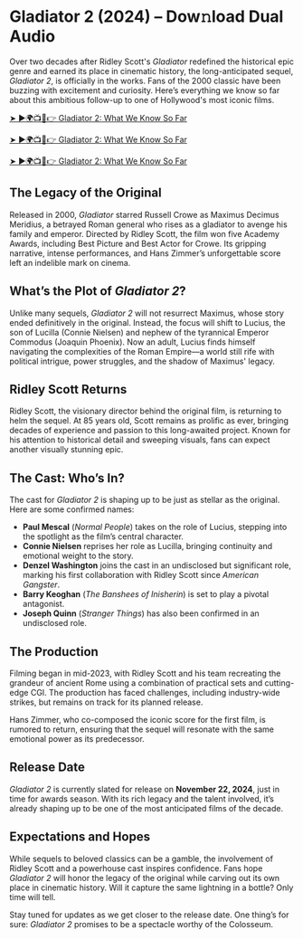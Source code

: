 # Gladiator 2 (2024) – Dow𝚗load Dual Audio

Over two decades after Ridley Scott's *Gladiator* redefined the historical epic genre and earned its place in cinematic history, the long-anticipated sequel, *Gladiator 2*, is officially in the works. Fans of the 2000 classic have been buzzing with excitement and curiosity. Here’s everything we know so far about this ambitious follow-up to one of Hollywood's most iconic films.

[➤ ►🌍📺📱👉 Gladiator 2: What We Know So Far](https://raihaamedia.blogspot.com/2025/01/topvidzonlne.html)

[➤ ►🌍📺📱👉 Gladiator 2: What We Know So Far](https://raihaamedia.blogspot.com/2025/01/topvidzonlne.html)

[➤ ►🌍📺📱👉 Gladiator 2: What We Know So Far](https://raihaamedia.blogspot.com/2025/01/topvidzonlne.html)

## The Legacy of the Original

Released in 2000, *Gladiator* starred Russell Crowe as Maximus Decimus Meridius, a betrayed Roman general who rises as a gladiator to avenge his family and emperor. Directed by Ridley Scott, the film won five Academy Awards, including Best Picture and Best Actor for Crowe. Its gripping narrative, intense performances, and Hans Zimmer’s unforgettable score left an indelible mark on cinema.

## What’s the Plot of *Gladiator 2*?

Unlike many sequels, *Gladiator 2* will not resurrect Maximus, whose story ended definitively in the original. Instead, the focus will shift to Lucius, the son of Lucilla (Connie Nielsen) and nephew of the tyrannical Emperor Commodus (Joaquin Phoenix). Now an adult, Lucius finds himself navigating the complexities of the Roman Empire—a world still rife with political intrigue, power struggles, and the shadow of Maximus' legacy.

## Ridley Scott Returns

Ridley Scott, the visionary director behind the original film, is returning to helm the sequel. At 85 years old, Scott remains as prolific as ever, bringing decades of experience and passion to this long-awaited project. Known for his attention to historical detail and sweeping visuals, fans can expect another visually stunning epic.

## The Cast: Who’s In?

The cast for *Gladiator 2* is shaping up to be just as stellar as the original. Here are some confirmed names:

- **Paul Mescal** (*Normal People*) takes on the role of Lucius, stepping into the spotlight as the film’s central character.
- **Connie Nielsen** reprises her role as Lucilla, bringing continuity and emotional weight to the story.
- **Denzel Washington** joins the cast in an undisclosed but significant role, marking his first collaboration with Ridley Scott since *American Gangster*.
- **Barry Keoghan** (*The Banshees of Inisherin*) is set to play a pivotal antagonist.
- **Joseph Quinn** (*Stranger Things*) has also been confirmed in an undisclosed role.

## The Production

Filming began in mid-2023, with Ridley Scott and his team recreating the grandeur of ancient Rome using a combination of practical sets and cutting-edge CGI. The production has faced challenges, including industry-wide strikes, but remains on track for its planned release.

Hans Zimmer, who co-composed the iconic score for the first film, is rumored to return, ensuring that the sequel will resonate with the same emotional power as its predecessor.

## Release Date

*Gladiator 2* is currently slated for release on **November 22, 2024**, just in time for awards season. With its rich legacy and the talent involved, it’s already shaping up to be one of the most anticipated films of the decade.

## Expectations and Hopes

While sequels to beloved classics can be a gamble, the involvement of Ridley Scott and a powerhouse cast inspires confidence. Fans hope *Gladiator 2* will honor the legacy of the original while carving out its own place in cinematic history. Will it capture the same lightning in a bottle? Only time will tell.

Stay tuned for updates as we get closer to the release date. One thing’s for sure: *Gladiator 2* promises to be a spectacle worthy of the Colosseum.
